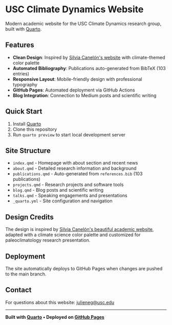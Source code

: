 # USC Climate Dynamics Website

Modern academic website for the USC Climate Dynamics research group, built with [Quarto](https://quarto.org/).

## Features

- **Clean Design**: Inspired by [Silvia Canelón's website](https://silviacanelon.com/) with climate-themed color palette
- **Automated Bibliography**: Publications auto-generated from BibTeX (103 entries)
- **Responsive Layout**: Mobile-friendly design with professional typography
- **GitHub Pages**: Automated deployment via GitHub Actions
- **Blog Integration**: Connection to Medium posts and scientific writing

## Quick Start

1. Install [Quarto](https://quarto.org/docs/get-started/)
2. Clone this repository
3. Run `quarto preview` to start local development server

## Site Structure

- `index.qmd` - Homepage with about section and recent news
- `about.qmd` - Detailed research information and background
- `publications.qmd` - Auto-generated from `references.bib` (103 publications)
- `projects.qmd` - Research projects and software tools
- `blog.qmd` - Blog posts and scientific writing
- `talks.qmd` - Speaking engagements and presentations
- `_quarto.yml` - Site configuration and navigation

## Design Credits

The design is inspired by [Silvia Canelón's beautiful academic website](https://silviacanelon.com/), adapted with a climate science color palette and customized for paleoclimatology research presentation.

## Deployment

The site automatically deploys to GitHub Pages when changes are pushed to the main branch.

## Contact

For questions about this website: [julieneg@usc.edu](mailto:julieneg@usc.edu)

---

**Built with [Quarto](https://quarto.org/) • Deployed on [GitHub Pages](https://pages.github.com/)**